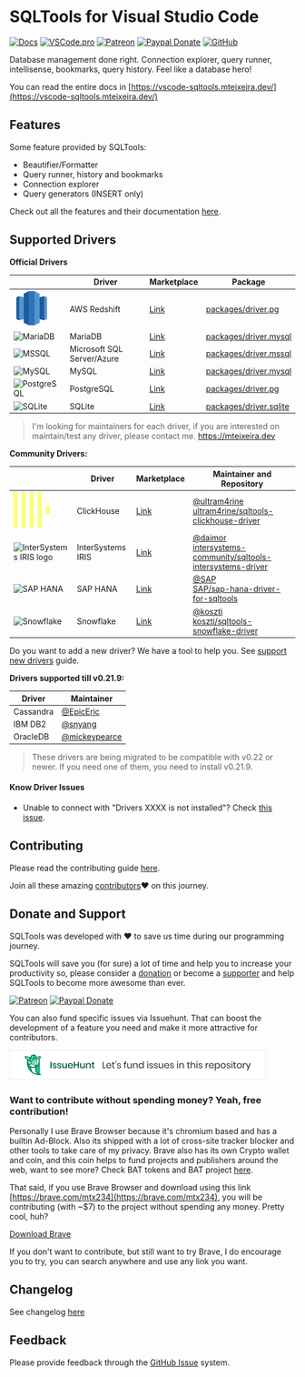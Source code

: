 # SQLTools for Visual Studio Code

<p style='text-align: center;'>

[![Docs](https://img.shields.io/badge/docs-here-blueviolet?style=for-the-badge)](https://vscode-sqltools.mteixeira.dev)
[![VSCode.pro](https://img.shields.io/badge/Supported%20by-VSCode%20Power%20User%20Course%20%E2%86%92-gray.svg?colorA=655BE1&colorB=4F44D6&style=for-the-badge)](https://a.paddle.com/v2/click/16413/111711?link=1227)
[![Patreon](https://img.shields.io/badge/patreon-support-blue.svg?style=for-the-badge)](https://www.patreon.com/mteixeira)
[![Paypal Donate](https://img.shields.io/badge/paypal-donate-blue.svg?style=for-the-badge)](https://www.paypal.com/cgi-bin/webscr?cmd=_s-xclick&hosted_button_id=RSMB6DGK238V8)
[![GitHub](https://img.shields.io/github/license/mtxr/vscode-sqltools?style=for-the-badge)](https://github.com/mtxr/vscode-sqltools/blob/master/LICENSE.md)

</p>

Database management done right. Connection explorer, query runner, intellisense, bookmarks, query history. Feel like a database hero!

You can read the entire docs in [https://vscode-sqltools.mteixeira.dev/](https://vscode-sqltools.mteixeira.dev/)

## Features

Some feature provided by SQLTools:

* Beautifier/Formatter
* Query runner, history and bookmarks
* Connection explorer
* Query generators (INSERT only)

Check out all the features and their documentation [here](http://vscode-sqltools.mteixeira.dev/#features).

## Supported Drivers

**Official Drivers**

||Driver|Marketplace|Package|
|-|-|-|-|
|![AWS Redshift](https://raw.githubusercontent.com/mtxr/vscode-sqltools/master/packages/driver.pg/icons/redshift/default.png)|AWS Redshift|[Link](https://marketplace.visualstudio.com/items?itemName=mtxr.sqltools-driver-pg)|[packages/driver.pg](https://github.com/mtxr/vscode-sqltools/tree/master/packages/driver.pg)|
|![MariaDB](https://raw.githubusercontent.com/mtxr/vscode-sqltools/master/packages/driver.mysql/icons/mariadb/default.png)|MariaDB|[Link](https://marketplace.visualstudio.com/items?itemName=mtxr.sqltools-driver-mysql)|[packages/driver.mysql](https://github.com/mtxr/vscode-sqltools/tree/master/packages/driver.mysql)|
|![MSSQL](https://raw.githubusercontent.com/mtxr/vscode-sqltools/master/packages/driver.mssql/icons/default.png)|Microsoft SQL Server/Azure|[Link](https://marketplace.visualstudio.com/items?itemName=mtxr.sqltools-driver-mssql)|[packages/driver.mssql](https://github.com/mtxr/vscode-sqltools/tree/master/packages/driver.mssql)|
|![MySQL](https://raw.githubusercontent.com/mtxr/vscode-sqltools/master/packages/driver.mysql/icons/default.png)|MySQL|[Link](https://marketplace.visualstudio.com/items?itemName=mtxr.sqltools-driver-mysql)|[packages/driver.mysql](https://github.com/mtxr/vscode-sqltools/tree/master/packages/driver.mysql)|
|![PostgreSQL](https://raw.githubusercontent.com/mtxr/vscode-sqltools/master/packages/driver.pg/icons/pg/default.png)|PostgreSQL|[Link](https://marketplace.visualstudio.com/items?itemName=mtxr.sqltools-driver-pg)|[packages/driver.pg](https://github.com/mtxr/vscode-sqltools/tree/master/packages/driver.pg)|
|![SQLite](https://raw.githubusercontent.com/mtxr/vscode-sqltools/master/packages/driver.sqlite/icons/default.png)|SQLite|[Link](https://marketplace.visualstudio.com/items?itemName=mtxr.sqltools-driver-sqlite)|[packages/driver.sqlite](https://github.com/mtxr/vscode-sqltools/tree/master/packages/driver.sqlite)|

> I'm looking for maintainers for each driver, if you are interested on maintain/test any driver, please contact me. https://mteixeira.dev

**Community Drivers:**

||Driver|Marketplace|Maintainer and Repository|
|-|-|-|-|
|![ClickHouse logo](https://raw.githubusercontent.com/ultram4rine/sqltools-clickhouse-driver/master/icons/default.png)|ClickHouse|[Link](https://marketplace.visualstudio.com/items?itemName=ultram4rine.sqltools-clickhouse-driver)|[@ultram4rine](https://github.com/ultram4rine) <br/> [ultram4rine/sqltools-clickhouse-driver](https://github.com/ultram4rine/sqltools-clickhouse-driver)|
|![InterSystems IRIS logo](https://raw.githubusercontent.com/intersystems-community/sqltools-intersystems-driver/master/icons/default.png)|InterSystems IRIS|[Link](https://marketplace.visualstudio.com/items?itemName=intersystems-community.sqltools-intersystems-driver)|[@daimor](https://github.com/daimor) <br/> [intersystems-community/sqltools-intersystems-driver](https://github.com/intersystems-community/sqltools-intersystems-driver)|
|![SAP HANA](https://raw.githubusercontent.com/SAP/sap-hana-driver-for-sqltools/master/icons/default.png)|SAP HANA|[Link](https://marketplace.visualstudio.com/items?itemName=SAPOSS.sap-hana-driver-for-sqltools)|[@SAP](https://github.com/SAP) <br/> [SAP/sap-hana-driver-for-sqltools](https://github.com/SAP/sap-hana-driver-for-sqltools)|
|![Snowflake](https://raw.githubusercontent.com/koszti/sqltools-snowflake-driver/master/icons/default.png)|Snowflake|[Link](https://marketplace.visualstudio.com/items?itemName=koszti.snowflake-driver-for-sqltools)|[@koszti](https://github.com/koszti) <br/> [koszti/sqltools-snowflake-driver](https://github.com/koszti/sqltools-snowflake-driver)|

Do you want to add a new driver? We have a tool to help you. See [support new drivers](https://vscode-sqltools.mteixeira.dev/contributing/support-new-drivers) guide.

**Drivers supported till v0.21.9:**

|Driver|Maintainer|
|-|-|
|Cassandra|[@EpicEric](https://github.com/EpicEric)|
|IBM DB2|[@snyang](https://github.com/snyang)|
|OracleDB|[@mickeypearce](https://github.com/mickeypearce)|

> These drivers are being migrated to be compatible with v0.22 or newer. If you need one of them, you need to install v0.21.9.

#### Know Driver Issues

- Unable to connect with "Drivers XXXX is not installed"? Check [this issue](https://github.com/mtxr/vscode-sqltools/issues/590).

## Contributing

Please read the contributing guide [here](https://vscode-sqltools.mteixeira.dev/contributing).

Join all these amazing [contributors](https://github.com/mtxr/vscode-sqltools/graphs/contributors)❤️ on this journey.


## Donate and Support

SQLTools was developed with ♥ to save us time during our programming journey.

SQLTools will save you (for sure) a lot of time and help you to increase your productivity so, please consider a [donation](https://www.paypal.com/cgi-bin/webscr?cmd=_s-xclick&hosted_button_id=RSMB6DGK238V8) or become a [supporter](https://www.patreon.com/mteixeira) and help SQLTools to become more awesome than ever.


[![Patreon](https://img.shields.io/badge/patreon-support-blue.svg?style=for-the-badge&logo=patreon)](https://www.patreon.com/mteixeira)
[![Paypal Donate](https://img.shields.io/badge/paypal-donate-blue.svg?style=for-the-badge&logo=paypal)](https://www.paypal.com/cgi-bin/webscr?cmd=_s-xclick&hosted_button_id=RSMB6DGK238V8)

You can also fund specific issues via Issuehunt. That can boost the development of a feature you need and make it more attractive for contributors.

[![Issuehunt](https://raw.githubusercontent.com/mtxr/vscode-sqltools/master/static/issuehunt-button.png)](https://issuehunt.io/r/mtxr/vscode-sqltools)

### Want to contribute without spending money? Yeah, free contribution!

Personally I use Brave Browser because it's chromium based and has a builtin Ad-Block. Also its shipped with a lot of cross-site tracker blocker and other tools to take care of my privacy.
Brave also has its own Crypto wallet and coin, and this coin helps to fund projects and publishers around the web, want to see more? Check BAT tokens and BAT project [here](https://brave.com/mtx234).

That said, if you use Brave Browser and download using this link [https://brave.com/mtx234](https://brave.com/mtx234), you will be contributing (with ~$7) to the project without spending any money. Pretty cool, huh?

[Download Brave](https://brave.com/mtx234)

If you don't want to contribute, but still want to try Brave, I do encourage you to try, you can search anywhere and use any link you want.



## Changelog

See changelog [here](https://vscode-sqltools.mteixeira.dev/changelog)

## Feedback

Please provide feedback through the [GitHub Issue](https://github.com/mtxr/vscode-sqltools/issues) system.
